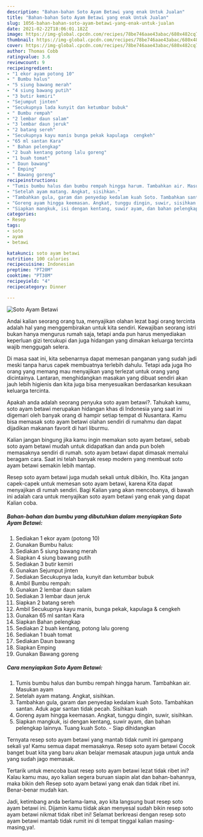 ```yaml
---
description: "Bahan-bahan Soto Ayam Betawi yang enak Untuk Jualan"
title: "Bahan-bahan Soto Ayam Betawi yang enak Untuk Jualan"
slug: 1056-bahan-bahan-soto-ayam-betawi-yang-enak-untuk-jualan
date: 2021-02-22T18:06:01.182Z
image: https://img-global.cpcdn.com/recipes/78be746aae43abac/680x482cq70/soto-ayam-betawi-foto-resep-utama.jpg
thumbnail: https://img-global.cpcdn.com/recipes/78be746aae43abac/680x482cq70/soto-ayam-betawi-foto-resep-utama.jpg
cover: https://img-global.cpcdn.com/recipes/78be746aae43abac/680x482cq70/soto-ayam-betawi-foto-resep-utama.jpg
author: Thomas Cobb
ratingvalue: 3.6
reviewcount: 9
recipeingredient:
- "1 ekor ayam potong 10"
- " Bumbu halus"
- "5 siung bawang merah"
- "4 siung bawang putih"
- "3 butir kemiri"
- "Sejumput jinten"
- "Secukupnya lada kunyit dan ketumbar bubuk"
- " Bumbu rempah"
- "2 lembar daun salam"
- "3 lembar daun jeruk"
- "2 batang sereh"
- "Secukupnya kayu manis bunga pekak kapulaga  cengkeh"
- "65 ml santan Kara"
- " Bahan pelengkap"
- "2 buah kentang potong lalu goreng"
- "1 buah tomat"
- " Daun bawang"
- " Emping"
- " Bawang goreng"
recipeinstructions:
- "Tumis bumbu halus dan bumbu rempah hingga harum. Tambahkan air. Masukan ayam"
- "Setelah ayam matang. Angkat, sisihkan."
- "Tambahkan gula, garam dan penyedap kedalam kuah Soto. Tambahkan santan. Aduk agar santan tidak pecah. Sisihkan kuah"
- "Goreng ayam hingga keemasan. Angkat, tunggu dingin, suwir, sisihkan."
- "Siapkan mangkuk, isi dengan kentang, suwir ayam, dan bahan pelengkap lainnya. Tuang kuah Soto.  Siap dihidangkan"
categories:
- Resep
tags:
- soto
- ayam
- betawi

katakunci: soto ayam betawi 
nutrition: 100 calories
recipecuisine: Indonesian
preptime: "PT20M"
cooktime: "PT38M"
recipeyield: "4"
recipecategory: Dinner

---
```



![Soto Ayam Betawi](https://img-global.cpcdn.com/recipes/78be746aae43abac/680x482cq70/soto-ayam-betawi-foto-resep-utama.jpg)

Andai kalian seorang orang tua, menyajikan olahan lezat bagi orang tercinta adalah hal yang menggembirakan untuk kita sendiri. Kewajiban seorang istri bukan hanya mengurus rumah saja, tetapi anda pun harus menyediakan keperluan gizi tercukupi dan juga hidangan yang dimakan keluarga tercinta wajib menggugah selera.

Di masa  saat ini, kita sebenarnya dapat memesan panganan yang sudah jadi meski tanpa harus capek membuatnya terlebih dahulu. Tetapi ada juga lho orang yang memang mau menyajikan yang terlezat untuk orang yang dicintainya. Lantaran, menghidangkan masakan yang dibuat sendiri akan jauh lebih higienis dan kita juga bisa menyesuaikan berdasarkan kesukaan keluarga tercinta. 



Apakah anda adalah seorang penyuka soto ayam betawi?. Tahukah kamu, soto ayam betawi merupakan hidangan khas di Indonesia yang saat ini digemari oleh banyak orang di hampir setiap tempat di Nusantara. Kamu bisa memasak soto ayam betawi olahan sendiri di rumahmu dan dapat dijadikan makanan favorit di hari liburmu.

Kalian jangan bingung jika kamu ingin memakan soto ayam betawi, sebab soto ayam betawi mudah untuk didapatkan dan anda pun boleh memasaknya sendiri di rumah. soto ayam betawi dapat dimasak memalui beragam cara. Saat ini telah banyak resep modern yang membuat soto ayam betawi semakin lebih mantap.

Resep soto ayam betawi juga mudah sekali untuk dibikin, lho. Kita jangan capek-capek untuk memesan soto ayam betawi, karena Kita dapat menyajikan di rumah sendiri. Bagi Kalian yang akan mencobanya, di bawah ini adalah cara untuk menyajikan soto ayam betawi yang enak yang dapat Kalian coba.

<!--inarticleads1-->

##### Bahan-bahan dan bumbu yang dibutuhkan dalam menyiapkan Soto Ayam Betawi:

1. Sediakan 1 ekor ayam (potong 10)
1. Gunakan  Bumbu halus:
1. Sediakan 5 siung bawang merah
1. Siapkan 4 siung bawang putih
1. Sediakan 3 butir kemiri
1. Gunakan Sejumput jinten
1. Sediakan Secukupnya lada, kunyit dan ketumbar bubuk
1. Ambil  Bumbu rempah:
1. Gunakan 2 lembar daun salam
1. Sediakan 3 lembar daun jeruk
1. Siapkan 2 batang sereh
1. Ambil Secukupnya kayu manis, bunga pekak, kapulaga &amp; cengkeh
1. Gunakan 65 ml santan Kara
1. Siapkan  Bahan pelengkap
1. Sediakan 2 buah kentang, potong lalu goreng
1. Sediakan 1 buah tomat
1. Sediakan  Daun bawang
1. Siapkan  Emping
1. Gunakan  Bawang goreng




<!--inarticleads2-->

##### Cara menyiapkan Soto Ayam Betawi:

1. Tumis bumbu halus dan bumbu rempah hingga harum. Tambahkan air. Masukan ayam
1. Setelah ayam matang. Angkat, sisihkan.
1. Tambahkan gula, garam dan penyedap kedalam kuah Soto. Tambahkan santan. Aduk agar santan tidak pecah. Sisihkan kuah
1. Goreng ayam hingga keemasan. Angkat, tunggu dingin, suwir, sisihkan.
1. Siapkan mangkuk, isi dengan kentang, suwir ayam, dan bahan pelengkap lainnya. Tuang kuah Soto.  - Siap dihidangkan




Ternyata resep soto ayam betawi yang mantab tidak rumit ini gampang sekali ya! Kamu semua dapat memasaknya. Resep soto ayam betawi Cocok banget buat kita yang baru akan belajar memasak ataupun juga untuk anda yang sudah jago memasak.

Tertarik untuk mencoba buat resep soto ayam betawi lezat tidak ribet ini? Kalau kamu mau, ayo kalian segera buruan siapin alat dan bahan-bahannya, maka bikin deh Resep soto ayam betawi yang enak dan tidak ribet ini. Benar-benar mudah kan. 

Jadi, ketimbang anda berlama-lama, ayo kita langsung buat resep soto ayam betawi ini. Dijamin kamu tiidak akan menyesal sudah bikin resep soto ayam betawi nikmat tidak ribet ini! Selamat berkreasi dengan resep soto ayam betawi mantab tidak rumit ini di tempat tinggal kalian masing-masing,ya!.

